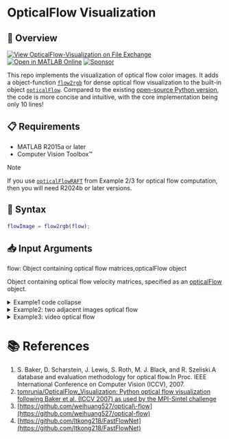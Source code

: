 
# OpticalFlow Visualization

## :eyes: Overview
[![View OpticalFlow-Visualization on File Exchange](https://www.mathworks.com/matlabcentral/images/matlab-file-exchange.svg)](https://ww2.mathworks.cn/matlabcentral/fileexchange/175668-opticalflow-visualization)
[![Open in MATLAB Online](https://www.mathworks.com/images/responsive/global/open-in-matlab-online.svg)](https://matlab.mathworks.com/open/github/v1?repo=cuixing158/OpticalFlow-Visualization&file=Examples.mlx)
[![Sponsor](https://img.shields.io/badge/Sponsor-%E2%9D%A4-red)](https://raw.githubusercontent.com/cuixing158/OpticalFlow-Visualization/refs/heads/main/README_media/sponsors.jpg)

This repo implements the visualization of optical flow color images. It adds a object\-function [`flow2rgb`](./flow2rgb.m) for dense optical flow visualization to the built\-in object [`opticalFlow`](https://ww2.mathworks.cn/help/vision/ref/opticalflowobject.html). Compared to the existing [open\-source Python version](https://github.com/tomrunia/OpticalFlow_Visualization/tree/master), the code is more concise and intuitive, with the core implementation being only 10 lines!

## :clipboard: Requirements

- MATLAB R2015a or later
- Computer Vision Toolbox™

>[!NOTE]
> If you use [`opticalFlowRAFT`](https://ww2.mathworks.cn/help/vision/ref/opticalflowraft.html) from Example 2/3 for optical flow computation, then you will need R2024b or later versions.

## :scroll: Syntax

```matlab
flowImage = flow2rgb(flow);
```
## :inbox_tray: Input Arguments

flow: Object containing optical flow matrices,opticalFlow object

Object containing optical flow velocity matrices, specified as an [opticalFlow](https://ww2.mathworks.cn/help/vision/ref/opticalflowobject.html) object.

<details>
<summary> Example1 code collapse</summary>
    
## :notebook: Example1

Use opticalFlow to generate an 800x800x2 optical flow image, where the Vx and Vy directions point from the center of the image to the edges, and the magnitude increases gradually.

```matlab
% initialize optical flow image size
width = 800;  
height = 800;  

% create meshgrid  
[x, y] = meshgrid(1:width, 1:height);  

% image center  
centerX = width / 2;  
centerY = height / 2;  

% calculate Vx,Vy
Vx = (x - centerX) .* sqrt((x - centerX).^2 + (y - centerY).^2) ./ (width/2); 
Vy = (y - centerY) .* sqrt((x - centerX).^2 + (y - centerY).^2) ./ (height/2);

% construct optical flow object
flow = opticalFlow(Vx,Vy);  

% plot optical flow
figure;  
plot(flow,DecimationFactor=[50 50])
axis equal tight;  
title('Optical Flow Field');  
xlabel('X direction');  
ylabel('Y direction');
```

![figure_0.png](README_media/figure_0.png)

```matlab

% show dense optical flow
flowImage = flow2rgb(flow);
figure;imshow(flowImage)
```

![figure_1.png](README_media/figure_1.png)

</details>

<details>
<summary>Example2: two adjacent images optical flow</summary>
    
##  :notebook: Example2: two adjacent images optical flow

```matlab
img1_path = "images/frame_0006.png";
img2_path = "images/frame_0007.png";

% img1_path = "images/000038_10.png";
% img2_path = "images/000038_11.png";
% 
% img1_path = "images/img_050.jpg";
% img2_path = "images/img_050.jpg";

frame1 = imread(img1_path);
frame2 = imread(img2_path);

flowModel = opticalFlowRAFT; % introduced in R2024b
estimateFlow(flowModel,frame1);
flow = estimateFlow(flowModel,frame2);
reset(flowModel)
```

## :eyes: visualization

```matlab
figure;imshow(frame1)
hold on
plot(flow,DecimationFactor=[10 10],ScaleFactor=0.45,color="g");
```

![figure_2.png](README_media/figure_2.png)

```matlab

flowImage = flow2rgb(flow);
figure;imshow(flowImage)
```

![figure_3.png](README_media/figure_3.png)
</details>

<details>
<summary>Example3: video optical flow</summary>
    
##  :notebook: Example3: video optical flow

use same example as [https://ww2.mathworks.cn/help/vision/ref/opticalflowraft.html?s\_tid=doc\_ta\#mw\_d94e3efa\-966f\-4df7\-a731\-87dabf2be68e](https://ww2.mathworks.cn/help/vision/ref/opticalflowraft.html?s_tid=doc_ta#mw_d94e3efa-966f-4df7-a731-87dabf2be68e)

```matlab
flowModel = opticalFlowRAFT; % introduced in R2024b
vidReader = VideoReader("visiontraffic.avi",CurrentTime=11);
h = figure;
movegui(h);
hViewPanel = uipanel(h, Position=[0 0 1 1], Title="Plot of Optical Flow Vectors");
hPlot = axes(hViewPanel,Position=[0,0.5,1,0.5]);
dPlot = axes(hViewPanel,Position=[0,0,1,0.5]);
while hasFrame(vidReader)
    frame = readFrame(vidReader);
    flow = estimateFlow(flowModel,frame);

    imshow(frame,Parent=hPlot)
    hold(hPlot,"on")
    plot(flow,DecimationFactor=[10 10],ScaleFactor=0.45,Parent=hPlot,color="g");
    hold(hPlot,"off")

    flowImage = flow2rgb(flow);
    imshow(flowImage,Parent=dPlot)
    pause(10^-3)
end
```

![figure_4.png](README_media/figure_4.png)

![figure_5.png](README_media/figure_5.png)

```matlab
reset(flowModel)

```
</details>

# :books: References

1. S. Baker, D. Scharstein, J. Lewis, S. Roth, M. J. Black, and R. Szeliski.A database and evaluation methodology for optical flow.In Proc. IEEE International Conference on Computer Vision (ICCV), 2007.
1. [tomrunia/OpticalFlow\_Visualization: Python optical flow visualization following Baker et al. (ICCV 2007) as used by the MPI\-Sintel challenge](https://github.com/tomrunia/OpticalFlow_Visualization)
1. [https://github.com/weihuang527/optical\-flow](https://github.com/weihuang527/optical-flow)
1. [https://github.com/ltkong218/FastFlowNet](https://github.com/ltkong218/FastFlowNet)
